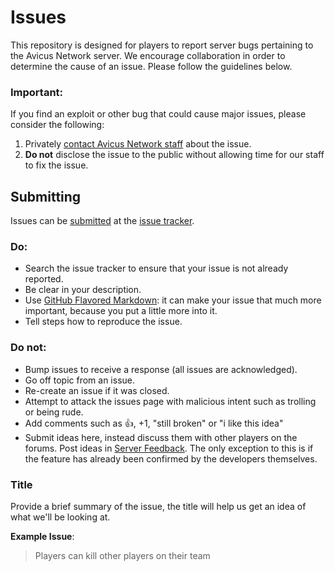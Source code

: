 Issues
======

This repository is designed for players to report server bugs pertaining to the Avicus Network server. We encourage collaboration in order to determine the cause of an issue. Please follow the guidelines below.

### Important:

If you find an exploit or other bug that could cause major issues, please consider the following:

1. Privately [contact Avicus Network staff](mailto:info@avicus.net) about the issue.
2. **Do not** disclose the issue to the public without allowing time for our staff to fix the issue.

## Submitting

Issues can be [submitted](https://github.com/Avicus/Issues/issues/new) at the [issue tracker](https://github.com/Avicus/Issues/issues).

### Do:

* Search the issue tracker to ensure that your issue is not already reported.
* Be clear in your description.
* Use [GitHub Flavored Markdown](http://github.github.com/github-flavored-markdown/): it can make your issue that much more important, because you put a little more into it.
* Tell steps how to reproduce the issue.

### Do not:

* Bump issues to receive a response (all issues are acknowledged).
* Go off topic from an issue.
* Re-create an issue if it was closed.
* Attempt to attack the issues page with malicious intent such as trolling or being rude.
* Add comments such as :+1:, +1, "still broken" or "i like this idea"
* Submit ideas here, instead discuss them with other players on the forums. Post ideas in [Server Feedback](https://avicus.net/forums?topic_id=32). The only exception to this is if the feature has already been confirmed by the developers themselves.

### Title

Provide a brief summary of the issue, the title will help us get an idea of what we'll be looking at.

**Example Issue**:

> Players can kill other players on their team
